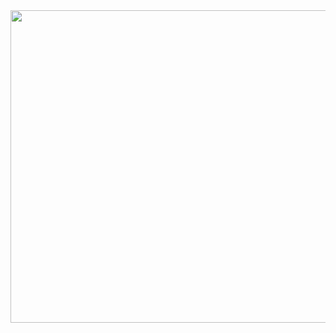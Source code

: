 

<div align="center">
  <img src="https://media.giphy.com/media/v1.Y2lkPTc5MGI3NjExcGpxaTJ6aTY4M2VrYWxrOTd3cDdmZWc3d2Z0NzRkaW12ZGhldjd0NiZlcD12MV9pbnRlcm5hbF9naWZfYnlfaWQmY3Q9Zw/l0HlTGVpr7ejMfP0c/giphy.gif" width="800" height="500"/>
</div>
